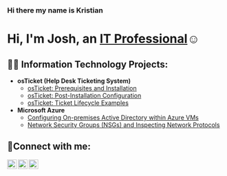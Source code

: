 ### Hi there my name is Kristian 
<h1>Hi, I'm Josh, an <a href="https://linkedin.com/in/kristian-guajardo-05496028b/">IT Professional</a>☺</h1>

<h2>👨‍💻 Information Technology Projects:</h2>

- <b>osTicket (Help Desk Ticketing System)</b>
  - [osTicket: Prerequisites and Installation](https://github.com/kguajardo87/osticket-prereqs)
  - [osTicket: Post-Installation Configuration](https://github.com/kguajardo87/post-install-config)
  - [osTicket: Ticket Lifecycle Examples](https://github.com/kguajardo87/ticket-lifecycle)
- <b>Microsoft Azure</b>
  - [Configuring On-premises Active Directory within Azure VMs](https://github.com/kguajardo87/configure-ad)
  - [Network Security Groups (NSGs) and Inspecting Network Protocols](https://github.com/kguajardo87/azure-network-protocols)

<h2>🤳Connect with me:</h2>

[<img align="left" alt="Josh | Twitter" width="22px" src="https://cdn.jsdelivr.net/npm/simple-icons@v3/icons/twitter.svg" />][twitter]
[<img align="left" alt="Josh | LinkedIn" width="22px" src="https://cdn.jsdelivr.net/npm/simple-icons@v3/icons/linkedin.svg" />][linkedin]
[<img align="left" alt="Josh | Instagram" width="22px" src="https://cdn.jsdelivr.net/npm/simple-icons@v3/icons/instagram.svg" />][instagram]

[twitter]: https://twitter.com/Josh
[instagram]: https://www.instagram.com/Josh
[linkedin]: https://linkedin.com/in/kristian-guajardo-05496028b/
